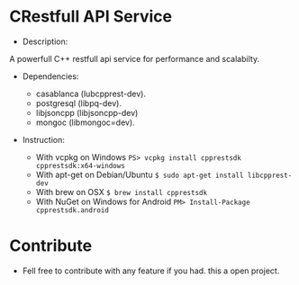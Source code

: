 
# CRestfull API Service

- Description:

A powerfull C++ restfull api service for performance and scalabilty.

- Dependencies:
  - casablanca (lubcpprest-dev).
  - postgresql (libpq-dev).
  - libjsoncpp (libjsoncpp-dev)
  - mongoc (libmongoc=dev).

- Instruction:
  - With vcpkg on Windows
    ```PS> vcpkg install cpprestsdk cpprestsdk:x64-windows```
  - With apt-get on Debian/Ubuntu
    ```$ sudo apt-get install libcpprest-dev```
  - With brew on OSX
    ```$ brew install cpprestsdk```
  - With NuGet on Windows for Android
    ```PM> Install-Package cpprestsdk.android```

# Contribute

- Fell free to contribute with any feature if you had. this a open project.
